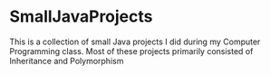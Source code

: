 # SmallJavaProjects
This is a collection of small Java projects I did during my Computer Programming class. Most of these projects primarily consisted of Inheritance and Polymorphism
